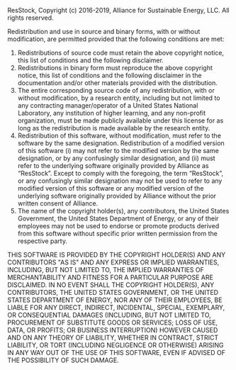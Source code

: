 ResStock, Copyright (c) 2016-2019, Alliance for Sustainable Energy, LLC. All rights reserved.

Redistribution and use in source and binary forms, with or without modification, are permitted provided that the following conditions are met:

1. Redistributions of source code must retain the above copyright notice, this list of conditions and the following disclaimer.
2. Redistributions in binary form must reproduce the above copyright notice, this list of conditions and the following disclaimer in the documentation and/or other materials provided with the distribution.
3. The entire corresponding source code of any redistribution, with or without modification, by a research entity, including but not limited to any contracting manager/operator of a United States National Laboratory, any institution of higher learning, and any non-profit organization, must be made publicly available under this license for as long as the redistribution is made available by the research entity.
4. Redistribution of this software, without modification, must refer to the software by the same designation. Redistribution of a modified version of this software (i) may not refer to the modified version by the same designation, or by any confusingly similar designation, and (ii) must refer to the underlying software originally provided by Alliance as “ResStock”. Except to comply with the foregoing, the term “ResStock”, or any confusingly similar designation may not be used to refer to any modified version of this software or any modified version of the underlying software originally provided by Alliance without the prior written consent of Alliance.
5. The name of the copyright holder(s), any contributors, the United States Government, the United States Department of Energy, or any of their employees may not be used to endorse or promote products derived from this software without specific prior written permission from the respective party.

THIS SOFTWARE IS PROVIDED BY THE COPYRIGHT HOLDER(S) AND ANY CONTRIBUTORS "AS IS" AND ANY EXPRESS OR IMPLIED WARRANTIES, INCLUDING, BUT NOT LIMITED TO, THE IMPLIED WARRANTIES OF MERCHANTABILITY AND FITNESS FOR A PARTICULAR PURPOSE ARE DISCLAIMED. IN NO EVENT SHALL THE COPYRIGHT HOLDER(S), ANY CONTRIBUTORS, THE UNITED STATES GOVERNMENT, OR THE UNITED STATES DEPARTMENT OF ENERGY, NOR ANY OF THEIR EMPLOYEES, BE LIABLE FOR ANY DIRECT, INDIRECT, INCIDENTAL, SPECIAL, EXEMPLARY, OR CONSEQUENTIAL DAMAGES (INCLUDING, BUT NOT LIMITED TO, PROCUREMENT OF SUBSTITUTE GOODS OR SERVICES; LOSS OF USE, DATA, OR PROFITS; OR BUSINESS INTERRUPTION) HOWEVER CAUSED AND ON ANY THEORY OF LIABILITY, WHETHER IN CONTRACT, STRICT LIABILITY, OR TORT (INCLUDING NEGLIGENCE OR OTHERWISE) ARISING IN ANY WAY OUT OF THE USE OF THIS SOFTWARE, EVEN IF ADVISED OF THE POSSIBILITY OF SUCH DAMAGE.